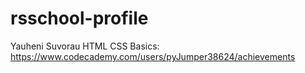 # rsschool-profile
Yauheni Suvorau
HTML CSS Basics: https://www.codecademy.com/users/pyJumper38624/achievements
